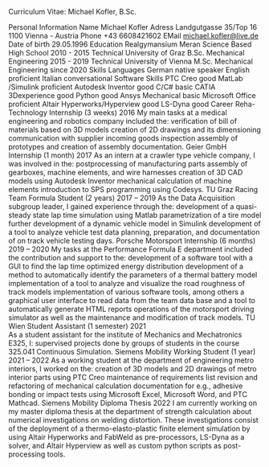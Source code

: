 Curriculum Vitae: Michael Kofler, B.Sc.

Personal Information
Name		Michael Kofler
Adress		Landgutgasse 35/Top 16
		1100 Vienna - Austria
Phone		+43 6608421602
EMail		michael.kofler@live.de
Date of birth	29.05.1996
Education
Realgymansium Meran 		Science Based High School			2010 - 2015
Technical University of Graz 		B.Sc. Mechanical Engineering			2015 - 2019
Technical University of Vienna 		M.Sc. Mechanical Engineering 			since 2020
Skills
Languages
German				native speaker		English			proficient
Italian					conversational
Software Skills
PTC Creo				good			MatLab	/Simulink	proficient
Autodesk Inventor			good			C/C#			basic
CATIA 3Dexperience			good			Python			good
Ansys Mechanical			basic 			Microsoft Office	proficient
Altair Hyperworks/Hyperview		good			LS-Dyna		good
Career
Reha-Technology Internship (3 weeks)							2016
My main tasks at a medical engineering and robotics company included the: 
verification of bill of materials based on 3D models
creation of 2D drawings and its dimensioning
communication with supplier
incoming goods inspection
assembly of prototypes and creation of assembly documentation.
Geier GmbH Internship (1 month)							2017
As an intern at a crawler type vehicle company, I was involved in the:
postprocessing of manufacturing parts
assembly of gearboxes, machine elements, and wire harnesses
creation of 3D CAD models using Autodesk Inventor
mechanical calculation of machine elements
introduction to SPS programming using Codesys.
TU Graz Racing Team Formula Student (2 years)					2017 – 2019
As the Data Acquisition subgroup leader, I gained experience through the:
development of a quasi-steady state lap time simulation using Matlab
parametrization of a tire model
further development of a dynamic vehicle model in Simulink
development of a tool to analyze vehicle test data
planning, preparation, and documentation of on track vehicle testing days.
Porsche Motorsport Internship (6 months)						2019 – 2020
My tasks at the Performance Formula E department included the contribution and support to the:
development of a software tool with a GUI to find the lap time optimized energy distribution
development of a method to automatically identify the parameters of a thermal battery model
implementation of a tool to analyze and visualize the road roughness of track models
implementation of various software tools, among others a graphical user interface to read data from the team data base and a tool to automatically generate HTML reports
operations of the motorsport driving simulator as well as the maintenance and modification of track models.
TU Wien Student Assistant (1 semester)						2021	
As a student assistant for the institute of Mechanics and Mechatronics E325, I:
supervised projects done by groups of students in the course 325.041 Continuous Simulation.
Siemens Mobility Working Student (1 year)						2021 – 2022
As a working student at the department of engineering metro interiors, I worked on the:
creation of 3D models and 2D drawings of metro interior parts using PTC Creo
maintenance of requirements list
revision and refactoring of mechanical calculation documentation for e.g., adhesive bonding or impact tests using Microsoft Excel, Microsoft Word, and PTC Mathcad.
Siemens Mobility Diploma Thesis							2022
I am currently working on my master diploma thesis at the department of strength calculation about numerical investigations on welding distortion. These investigations consist of the deployment of a thermo-elasto-plastic finite element simulation by using Altair Hyperworks and FabWeld as pre-processors, LS-Dyna as a solver, and Altair Hyperview as well as custom python scripts as post-processing tools.
